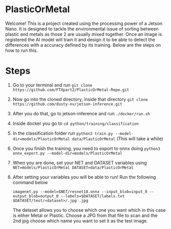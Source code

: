 # PlasticOrMetal

Welcome! This is a project created using the processing power of a Jetson Nano. It is designed to tackle the environmental issue of sorting between plastic and metals as those 2 are usually mixed together. Once an image is registered the AI model will train it and design it to be able to detect the differences with a accuracy defined by its training. Below are the steps on how to run this.



# Steps 
1. Go to your terminal and run  `git clone https://github.com/FTXpart2/PlasticOrMetal-Repo.git`
 
2. Now go into the cloned directory, inside that directory `git clone https://github.com/dusty-nv/jetson-inference.git`

3. After you do that, go to jetson-inference and run `./docker/run.sh`

4. Inside docker you go to `cd python/training/classification
`
5. In the classification folder run `python3 train.py --model-dir=models/PlasticOrMetal data/PlasticOrMetal` (This will take a while)

6. Once you finish the training, you need to export to onnx doing `python3 onnx_export.py --model-dir=models/PlasticOrMetal`

7. When you are done, set your NET and DATASET variables using
   `NET=models/PlasticOrMetal
    DATASET=data/PlasticOrMetal`

8. After setting your variables you will be able to run! Run the following command below

   `imagenet.py --model=$NET/resnet18.onnx --input_blob=input_0 --output_blob=output_0 --labels=$DATASET/labels.txt $DATASET/test/<dataset>/.jpg .jpg`

   The dataset allows you to choose which one you want which in this case is either Metal or Plastic. Choose a JPG from that file to scan and the 2nd jpg choose which name you want to set it as the test image.

   
